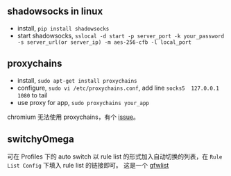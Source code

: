 

## shadowsocks in linux

* install, `pip install shadowsocks`
* start shadowsocks, `sslocal -d start -p server_port -k your_password -s server_url(or server_ip) -m aes-256-cfb -l local_port`

## proxychains

* install, `sudo apt-get install proxychains `
* configure, `sudo vi /etc/proxychains.conf`, add line `socks5  127.0.0.1 1080` to tail
* use proxy for app, `sudo proxychains your_app`

chromium 无法使用 proxychains，有个 [issue](https://github.com/rofl0r/proxychains-ng/issues/45)。

## switchyOmega

可在 Profiles 下的 auto switch 以 rule list 的形式加入自动切换的列表，在 `Rule List Config` 下填入 rule list 的链接即可。
这是一个 [gfwlist](https://github.com/calfzhou/autoproxy-gfwlist)

